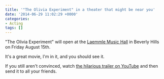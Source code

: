 ```yaml
---
title: '"The Olivia Experiment" in a theater that might be near you'
date: '2014-06-29 11:02:29 +0000'
categories:
- Acting
tags: []
---
```

"The Olivia Experiment" will open at the [Laemmle Music
Hall](http:\\www.laemmle.com\theaters\4) in Beverly Hills on Friday August 15th.

It's a great movie, I'm in it, and you should see it.

If you still aren't convinced, watch [the hilarious trailer on
YouTube](https:\\www.youtube.com\watch?v=QafV7WHdLHE) and then send it to all
your friends.
